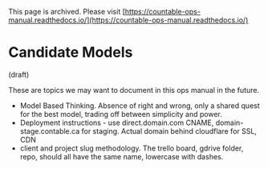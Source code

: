 This page is archived. Please visit [https://countable-ops-manual.readthedocs.io/](https://countable-ops-manual.readthedocs.io/)

# Candidate Models

(draft)

These are topics we may want to document in this ops manual in the future.

  * Model Based Thinking. Absence of right and wrong, only a shared quest for the best model, trading off between simplicity and power.
  * Deployment instructions - use direct.domain.com CNAME, domain-stage.contable.ca for staging. Actual domain behind cloudflare for SSL, CDN
  * client and project slug methodology. The trello board, gdrive folder, repo, should all have the same name, lowercase with dashes.
  
